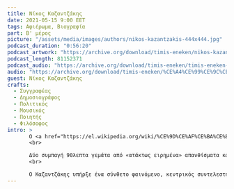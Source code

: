 ```yaml
---
title: Νίκος Καζαντζάκης
date: 2021-05-15 9:00 EET
tags: Αφιέρωμα, Βιογραφία
part: Β' μέρος
picture: "/assets/media/images/authors/nikos-kazantzakis-444x444.jpg"
podcast_duration: "0:56:20"
podcast_artwork: "https://archive.org/download/timis-eneken/nikos-kazanzakis-podcast.png"
podcast_length: 81152371
podcast_audio: "https://archive.org/download/timis-eneken/timis-eneken-nikos-kazantzakis-v-meros.mp3"
audio: "https://archive.org/download/timis-eneken/%CE%A4%CE%99%CE%9C%CE%97%CE%A3%20%CE%95%CE%9D%CE%95%CE%9A%CE%95%CE%9D%20%20%CE%9D%CE%99%CE%9A%CE%9F%CE%A3%20%CE%9A%CE%91%CE%96%CE%91%CE%9D%CE%A4%CE%96%CE%91%CE%9A%CE%97%CE%A3%20%CE%92%27%20%CE%9C%CE%95%CE%A1%CE%9F%CE%A3.mp3"
guest: Νίκος Καζαντζάκης
crafts:
  - Συγγραφέας
  - Δημοσιογράφος
  - Πολιτικός
  - Μουσικός
  - Ποιητής
  - Φιλόσοφος
intro: >
       Ο <a href="https://el.wikipedia.org/wiki/%CE%9D%CE%AF%CE%BA%CE%BF%CF%82_%CE%9A%CE%B1%CE%B6%CE%B1%CE%BD%CF%84%CE%B6%CE%AC%CE%BA%CE%B7%CF%82"/>Νίκος Καζαντζάκης</a> ήταν Έλληνας συγγραφέας, δημοσιογράφος, πολιτικός, μουσικός, ποιητής και φιλόσοφος, με πλούσιο λογοτεχνικό, ποιητικό και μεταφραστικό έργο. Αναγνωρίζεται ως ένας από τους σημαντικότερους σύγχρονους Έλληνες λογοτέχνες και ως ο περισσότερο μεταφρασμένος παγκοσμίως.
       <br>

       Δύο συμπαγή 90λεπτα γεμάτα από «ατάκτως ειρημένα» απανθίσματα και αποφθέγματα από το έργο του. Χαρακτηριστικά αποσπάσματα θεατρικών του, όπως:Ιουλιανός ο παραβάτης, Κούρος, Μέλισσα, ΝΙκηφόρος Φωκάς, Καποδίστριας κλπ. Συγκλονιστικές μαρτυρίες της Έλλης Αλεξίου, του εκδότη Γιάννη Γουδέλη, του μεταφραστή του Κίμωνα Φράιερ, των συγγραφέων Γιάννη Μαγκλή,  Ασημάκη Πανσέληνου και πολλών άλλων.
       <br>

       Ο Καζαντζάκης υπήρξε ένα σύνθετο φαινόμενο, κεντρικός συντελεστής του νεοελληνικού διαφωτισμού. Δύσκολο να συλληφθεί από την καθημερινή πρόχειρη εποπτεία. Ένα δονούμενο από ανησυχίες άτομο που όρμησε στο προσκήνιο με μια μεγάλη κραυγή.
---
```

